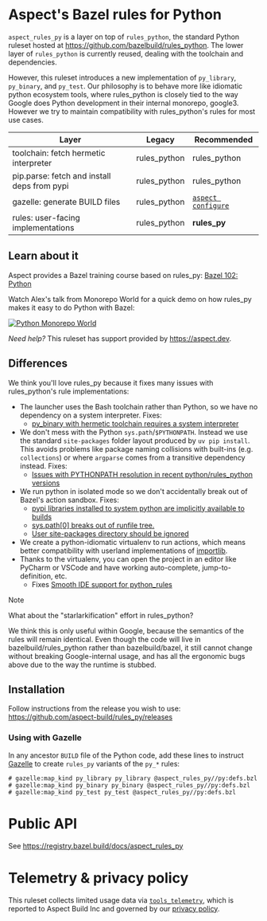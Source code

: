 # Aspect's Bazel rules for Python

`aspect_rules_py` is a layer on top of `rules_python`, the standard Python ruleset hosted at
https://github.com/bazelbuild/rules_python.
The lower layer of `rules_python` is currently reused, dealing with the toolchain and dependencies.

However, this ruleset introduces a new implementation of `py_library`, `py_binary`, and `py_test`.
Our philosophy is to behave more like idiomatic python ecosystem tools, where rules_python is closely
tied to the way Google does Python development in their internal monorepo, google3.
However we try to maintain compatibility with rules_python's rules for most use cases.

| Layer                                       | Legacy       | Recommended          |
| ------------------------------------------- | ------------ | -------------------- |
| toolchain: fetch hermetic interpreter       | rules_python | rules_python         |
| pip.parse: fetch and install deps from pypi | rules_python | rules_python         |
| gazelle: generate BUILD files               | rules_python | [`aspect configure`] |
| rules: user-facing implementations          | rules_python | **rules_py**         |

[`aspect configure`]: https://docs.aspect.build/cli/commands/aspect_configure

## Learn about it

Aspect provides a Bazel training course based on rules_py: [Bazel 102: Python](https://training.aspect.build/bazel-102)

Watch Alex's talk from Monorepo World for a quick demo on how rules_py makes it easy to do Python with Bazel:

[![Python Monorepo World](https://img.youtube.com/vi/en3ep4rw0oA/0.jpg)](https://www.youtube.com/watch?v=en3ep4rw0oA)

_Need help?_ This ruleset has support provided by https://aspect.dev.

## Differences

We think you'll love rules_py because it fixes many issues with rules_python's rule implementations:

- The launcher uses the Bash toolchain rather than Python, so we have no dependency on a system interpreter. Fixes:
  - [py_binary with hermetic toolchain requires a system interpreter](https://github.com/bazelbuild/rules_python/issues/691)
- We don't mess with the Python `sys.path`/`$PYTHONPATH`. Instead we use the standard `site-packages` folder layout produced by `uv pip install`. This avoids problems like package naming collisions with built-ins (e.g. `collections`) or where `argparse` comes from a transitive dependency instead. Fixes:
  - [Issues with PYTHONPATH resolution in recent python/rules_python versions](https://github.com/bazelbuild/rules_python/issues/1221)
- We run python in isolated mode so we don't accidentally break out of Bazel's action sandbox. Fixes:
  - [pypi libraries installed to system python are implicitly available to builds](https://github.com/bazelbuild/rules_python/issues/27)
  - [sys.path[0] breaks out of runfile tree.](https://github.com/bazelbuild/rules_python/issues/382)
  - [User site-packages directory should be ignored](https://github.com/bazelbuild/rules_python/issues/1059)
- We create a python-idiomatic virtualenv to run actions, which means better compatibility with userland implementations of [importlib](https://docs.python.org/3/library/importlib.html).
- Thanks to the virtualenv, you can open the project in an editor like PyCharm or VSCode and have working auto-complete, jump-to-definition, etc.
  - Fixes [Smooth IDE support for python_rules](https://github.com/bazelbuild/rules_python/issues/1401)

> [!NOTE]
> What about the "starlarkification" effort in rules_python?
>
> We think this is only useful within Google, because the semantics of the rules will remain identical.
> Even though the code will live in bazelbuild/rules_python rather than
> bazelbuild/bazel, it still cannot change without breaking Google-internal usage, and has all the ergonomic bugs
> above due to the way the runtime is stubbed.

## Installation

Follow instructions from the release you wish to use:
<https://github.com/aspect-build/rules_py/releases>

### Using with Gazelle

In any ancestor `BUILD` file of the Python code, add these lines to instruct [Gazelle] to create `rules_py` variants of the `py_*` rules:

```
# gazelle:map_kind py_library py_library @aspect_rules_py//py:defs.bzl
# gazelle:map_kind py_binary py_binary @aspect_rules_py//py:defs.bzl
# gazelle:map_kind py_test py_test @aspect_rules_py//py:defs.bzl
```

[gazelle]: https://github.com/bazelbuild/rules_python/blob/main/gazelle/README.md

# Public API

See https://registry.bazel.build/docs/aspect_rules_py

# Telemetry & privacy policy

This ruleset collects limited usage data via [`tools_telemetry`](https://github.com/aspect-build/tools_telemetry), which is reported to Aspect Build Inc and governed by our [privacy policy](https://www.aspect.build/privacy-policy).
